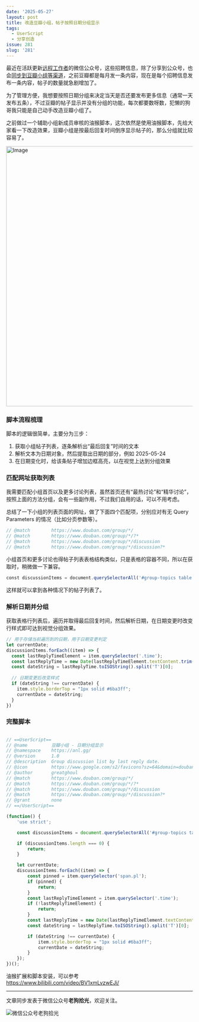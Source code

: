 ```yaml
---
date: '2025-05-27'
layout: post
title: 改造豆瓣小组，帖子按照日期分组显示
tags:
  - UserScript
  - 分享创造
issue: 281
slug: '281'
---
```


最近在活跃更新[远程工作者](https://mp.weixin.qq.com/s/nueIQhSEONPzuTfw2PgJ2g)的微信公众号，这些招聘信息，除了分享到公众号，也会[同步到豆瓣小组等渠道](https://www.anl.gg/post/276/)，之前豆瓣都是每月发一条内容，现在是每个招聘信息发布一条内容，帖子的数量就急剧增加了。

为了管理方便，我想要按照日期分组来决定当天是否还要发布更多信息（通常一天发布五条），不过豆瓣的帖子显示并没有分组的功能，每次都要数呀数，犯懒的狗哥我只能是自己动手改造豆瓣小组了。

之前做过一个辅助小组新成员审核的油猴脚本，这次依然是使用油猴脚本，先给大家看一下改造效果，豆瓣小组是按最后回复时间倒序显示帖子的，那么分组就比较容易了。

<img width="1080" height="702" alt="Image" src="https://github.com/user-attachments/assets/db353553-ce4d-4ade-927f-1fc652781f1d" />

### 脚本流程梳理

脚本的逻辑很简单，主要分为三步：

1. 获取小组帖子列表，逐条解析出“最后回复”时间的文本
2. 解析文本为日期对象，然后提取出日期的部分，例如 2025-05-24
3. 在日期变化时，给该条帖子增加边框高亮，以在视觉上达到分组效果

### 匹配网址获取列表

我需要匹配小组首页以及更多讨论列表，虽然首页还有“最热讨论”和“精华讨论”，按照上面的方法分组，会有一些副作用，不过我们自用的话，可以不用考虑。

总结了一下小组的列表页面的网址，做了下面四个匹配项，分别应对有无 Query Parameters 的情况（比如分页参数等）。

```js
// @match        https://www.douban.com/group/*/
// @match        https://www.douban.com/group/*/?*
// @match        https://www.douban.com/group/*/discussion
// @match        https://www.douban.com/group/*/discussion?*
```

小组首页和更多讨论也得帖子列表表格结构类似，只是表格的容器不同，所以在获取时，稍微做一下兼容。

```js
const discussionItems = document.querySelectorAll('#group-topics table.olt tbody tr, #content .article table.olt tbody tr');
```

这样就可以拿到各种情况下的帖子列表了。

### 解析日期并分组

获取表格行列表后，遍历并取得最后回复时间，然后解析日期，在日期变更时改变行样式即可达到视觉分组效果。

```js
// 用于存储当前遍历到的日期，用于日期变更判定
let currentDate;
discussionItems.forEach((item) => {
  const lastReplyTimeElement = item.querySelector('.time');
  const lastReplyTime = new Date(lastReplyTimeElement.textContent.trim());})
  const dateString = lastReplyTime.toISOString().split('T')[0];
   
  // 日期变更后改变样式
  if (dateString !== currentDate) {
    item.style.borderTop = "1px solid #6ba3ff";
    currentDate = dateString;
  }
})
```

### 完整脚本

```js

// ==UserScript==
// @name         豆瓣小组 - 日期分组显示
// @namespace    https://anl.gg/
// @version      1.0
// @description  Group discussion list by last reply date.
// @icon         https://www.google.com/s2/favicons?sz=64&domain=douban.com
// @author       greatghoul
// @match        https://www.douban.com/group/*/
// @match        https://www.douban.com/group/*/?*
// @match        https://www.douban.com/group/*/discussion
// @match        https://www.douban.com/group/*/discussion?*
// @grant        none
// ==/UserScript==

(function() {
    'use strict';

    const discussionItems = document.querySelectorAll('#group-topics table.olt tbody tr, #content .article table.olt tbody tr');

    if (discussionItems.length === 0) {
        return;
    }

    let currentDate;
    discussionItems.forEach((item) => {
        const pinned = item.querySelector('span.pl');
        if (pinned) {
            return;
        }
        const lastReplyTimeElement = item.querySelector('.time');
        if (!lastReplyTimeElement) {
            return;
        }
        const lastReplyTime = new Date(lastReplyTimeElement.textContent.trim());
        const dateString = lastReplyTime.toISOString().split('T')[0];

        if (dateString !== currentDate) {
            item.style.borderTop = "1px solid #6ba3ff";
            currentDate = dateString;
        }
    });
})();
```

油猴扩展和脚本安装，可以参考
https://www.bilibili.com/video/BV1xmLvzwEJi/

---

文章同步发表于微信公众号**老狗拾光**，欢迎关注。

![微信公众号老狗拾光](https://github.com/user-attachments/assets/1a652b8b-7f5b-4879-af52-65e1fe3f7b4d)

